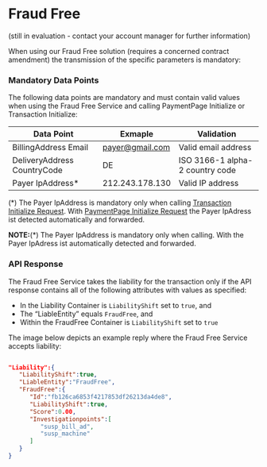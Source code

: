 # Fraud Free
(still in evaluation - contact your account manager for further information)

When using our Fraud Free solution (requires a concerned contract amendment) the transmission of the specific parameters is mandatory:

### <a name="ff-mandatory"></a> Mandatory Data Points
The following data points are mandatory and must contain valid values when using the Fraud Free Service and calling PaymentPage Initialize or Transaction Initialize:

| Data Point  | Exmaple | Validation |
| ------------- | ------------- | ------------- |
| BillingAddress Email | payer@gmail.com  | Valid email address |
| DeliveryAddress CountryCode  | DE  | ISO 3166-1 alpha-2 country code |
| Payer IpAddress* | 212.243.178.130  | Valid IP address |

(*) The Payer IpAddress is mandatory only when calling [Transaction Initialize Request](https://saferpay.github.io/jsonapi/index.html#Payment_v1_Transaction_Initialize). With [PaymentPage Initialize Request](https://saferpay.github.io/jsonapi/index.html#Payment_v1_PaymentPage_Initialize) the Payer IpAdress ist detected automatically and forwarded.

<div class="warning">
  <p><strong>NOTE:</strong>(*) The Payer IpAddress is mandatory only when calling. With the Payer IpAdress ist automatically detected and forwarded.</p>
</div>

### <a name="ff-response"></a> API Response

The Fraud Free Service takes the liability for the transaction only if the API response contains all of the following attributes with values as specified:
-	In the Liability Container is `LiabilityShift` set to `true`, and
-	The “LiableEntity” equals `FraudFree`, and 
-	Within the FraudFree Container is  `LiabilityShift` set to `true`

The image below depicts an example reply where the Fraud Free Service accepts liability: 

```json

"Liability":{ 
   "LiabilityShift":true,
   "LiableEntity":"FraudFree",
   "FraudFree":{ 
      "Id":"fb126ca6853f4217853df26213da4de8",
      "LiabilityShift":true,
      "Score":0.00,
      "Investigationpoints":[ 
         "susp_bill_ad",
         "susp_machine"
      ]
   }
}

```
